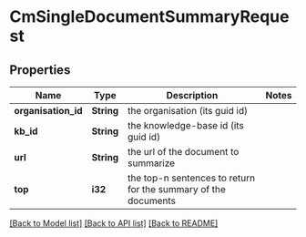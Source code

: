 # CmSingleDocumentSummaryRequest

## Properties

Name | Type | Description | Notes
------------ | ------------- | ------------- | -------------
**organisation_id** | **String** | the organisation (its guid id) | 
**kb_id** | **String** | the knowledge-base id (its guid id) | 
**url** | **String** | the url of the document to summarize | 
**top** | **i32** | the top-n sentences to return for the summary of the documents | 

[[Back to Model list]](../README.md#documentation-for-models) [[Back to API list]](../README.md#documentation-for-api-endpoints) [[Back to README]](../README.md)


